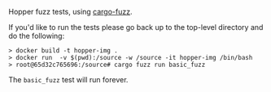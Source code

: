 Hopper fuzz tests, using [cargo-fuzz](https://github.com/rust-fuzz/cargo-fuzz).

If you'd like to run the tests please go back up to the top-level directory and
do the following:

    > docker build -t hopper-img . 
    > docker run  -v $(pwd):/source -w /source -it hopper-img /bin/bash
    > root@65d32c765696:/source# cargo fuzz run basic_fuzz

The `basic_fuzz` test will run forever. 

